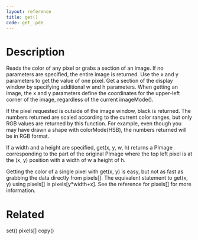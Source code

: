 ```yaml
---
layout: reference
title: get()
code: get_.pde
---
```


# Description

Reads the color of any pixel or grabs a section of an image. If no parameters are specified, the entire image is returned. Use the x and y parameters to get the value of one pixel. Get a section of the display window by specifying additional w and h parameters. When getting an image, the x and y parameters define the coordinates for the upper-left corner of the image, regardless of the current imageMode().

If the pixel requested is outside of the image window, black is returned. The numbers returned are scaled according to the current color ranges, but only RGB values are returned by this function. For example, even though you may have drawn a shape with colorMode(HSB), the numbers returned will be in RGB format.

If a width and a height are specified, get(x, y, w, h) returns a PImage corresponding to the part of the original PImage where the top left pixel is at the (x, y) position with a width of w a height of h.

Getting the color of a single pixel with get(x, y) is easy, but not as fast as grabbing the data directly from pixels[]. The equivalent statement to get(x, y) using pixels[] is pixels[y*width+x]. See the reference for pixels[] for more information.

# Related

set()
pixels[]
copy()
